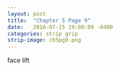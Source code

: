 ```yaml
---
layout: post
title:  "Chapter 5 Page 9"
date:   2016-07-15 19:00:09 -0400
categories: strip grip
strip-image: ch5pg9.png
---
```

face lift  
